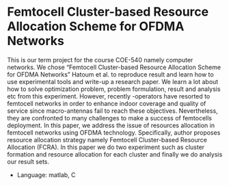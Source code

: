 # Femtocell Cluster-based Resource Allocation Scheme for OFDMA Networks
This is our term project for the course COE-540 namely computer networks. We chose “Femtocell Cluster-based Resource Allocation Scheme for OFDMA Networks” Hatoum et al. to reproduce result and learn how to use experimental tools and write-up a research paper. We learn a lot about how to solve optimization problem, problem formulation, result and analysis etc from this experiment. However, recently -operators have resorted to femtocell networks in order to enhance indoor coverage and quality of service since macro-antennas fail to reach these objectives. Nevertheless, they are confronted to many challenges to make a success of femtocells deployment. In this paper, we address the issue of resources allocation in femtocell networks using OFDMA technology. Specifically, author proposes resource allocation strategy namely Femtocell Cluster-based Resource Allocation (FCRA). In this paper we do two experiment such as cluster formation and resource allocation for each cluster and finally we do analysis our result sets.

* Language: matlab, C
